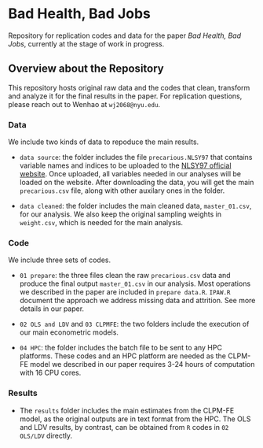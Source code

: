 # Bad Health, Bad Jobs

Repository for replication codes and data for the paper *Bad Health, Bad Jobs*, currently at the stage of work in progress.

## Overview about the Repository

This repository hosts original raw data and the codes that clean, transform and analyze it for the final results in the paper. For replication questions, please reach out to Wenhao at `wj2068@nyu.edu`.

### Data
 
We include two kinds of data to repoduce the main results. 

* `data source`: the folder includes the file `precarious.NLSY97` that contains variable names and indices to be uploaded to the [NLSY97 official website](https://www.nlsinfo.org/investigator/pages/login). Once uploaded, all variables needed in our analyses will be loaded on the website. After downloading the data, you will get the main `precarious.csv` file, along with other auxilary ones in the folder.

* `data cleaned`: the folder includes the main cleaned data, `master_01.csv`, for our analysis. We also keep the original sampling weights in `weight.csv`, which is needed for the main analysis.

### Code

We include three sets of codes.

* `01 prepare`: the three files clean the raw `precarious.csv` data and produce the final output `master_01.csv` in our analysis. Most operations we described in the paper are included in `prepare data.R`. `IPAW.R` document the approach we address missing data and attrition. See more details in our paper.

* `02 OLS and LDV` and `03 CLPMFE`: the two folders include the execution of our main econometric models.

* `04 HPC`: the folder includes the batch file to be sent to any HPC platforms. These codes and an HPC platform are needed as the CLPM-FE model we described in our paper requires 3-24 hours of computation with 16 CPU cores.   

### Results

* The `results` folder includes the main estimates from the CLPM-FE model, as the original outputs are in text format from the HPC. The OLS and LDV results, by contrast, can be obtained from `R` codes in `02 OLS/LDV` directly. 


